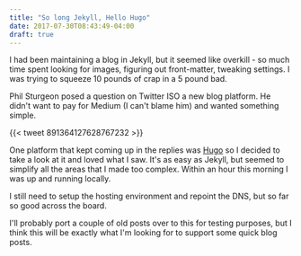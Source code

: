 ```yaml
---
title: "So long Jekyll, Hello Hugo"
date: 2017-07-30T08:43:49-04:00
draft: true
---
```

I had been maintaining a blog in Jekyll, but it seemed like overkill - so much time spent looking for images, figuring out front-matter, tweaking settings. I was trying to squeeze 10 pounds of crap in a 5 pound bad.

Phil Sturgeon posed a question on Twitter ISO a new blog platform. He didn't want to pay for Medium (I can't blame him) and wanted something simple.

{{< tweet 891364127628767232 >}}

One platform that kept coming up in the replies was [Hugo](http://gohugo.io) so I decided to take a look at it and loved what I saw. It's as easy as Jekyll, but seemed to simplify all the areas that I made too complex. Within an hour this morning I was up and running locally.

I still need to setup the hosting environment and repoint the DNS, but so far so good across the board.

I'll probably port a couple of old posts over to this for testing purposes, but I think this will be exactly what I'm looking for to support some quick blog posts.